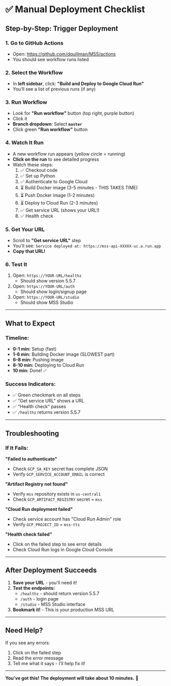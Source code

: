 # ✅ Manual Deployment Checklist

## Step-by-Step: Trigger Deployment

### 1. Go to GitHub Actions
- Open: https://github.com/dquillman/MSS/actions
- You should see workflow runs listed

### 2. Select the Workflow
- In **left sidebar**, click: **"Build and Deploy to Google Cloud Run"**
- You'll see a list of previous runs (if any)

### 3. Run Workflow
- Look for **"Run workflow"** button (top right, purple button)
- Click it
- **Branch dropdown**: Select **`master`**
- Click green **"Run workflow"** button

### 4. Watch It Run
- A new workflow run appears (yellow circle = running)
- **Click on the run** to see detailed progress
- Watch these steps:
  1. ✅ Checkout code
  2. ✅ Set up Python
  3. ✅ Authenticate to Google Cloud
  4. ⏳ Build Docker image (3-5 minutes - THIS TAKES TIME)
  5. ⏳ Push Docker image (1-2 minutes)
  6. ⏳ Deploy to Cloud Run (2-3 minutes)
  7. ✅ Get service URL (shows your URL!)
  8. ✅ Health check

### 5. Get Your URL
- Scroll to **"Get service URL"** step
- You'll see: `Service deployed at: https://mss-api-XXXXX-uc.a.run.app`
- **Copy that URL!**

### 6. Test It
1. Open: `https://YOUR-URL/healthz`
   - Should show version 5.5.7
2. Open: `https://YOUR-URL/auth`
   - Should show login/signup page
3. Open: `https://YOUR-URL/studio`
   - Should show MSS Studio

---

## What to Expect

### Timeline:
- **0-1 min:** Setup (fast)
- **1-6 min:** Building Docker image (SLOWEST part)
- **6-8 min:** Pushing image
- **8-10 min:** Deploying to Cloud Run
- **10 min:** Done! ✅

### Success Indicators:
- ✅ Green checkmark on all steps
- ✅ "Get service URL" shows a URL
- ✅ "Health check" passes
- ✅ `/healthz` returns version 5.5.7

---

## Troubleshooting

### If It Fails:

**"Failed to authenticate"**
- Check `GCP_SA_KEY` secret has complete JSON
- Verify `GCP_SERVICE_ACCOUNT_EMAIL` is correct

**"Artifact Registry not found"**
- Verify `mss` repository exists in `us-central1`
- Check `GCP_ARTIFACT_REGISTRY` secret = `mss`

**"Cloud Run deployment failed"**
- Check service account has "Cloud Run Admin" role
- Verify `GCP_PROJECT_ID` = `mss-tts`

**"Health check failed"**
- Click on the failed step to see error details
- Check Cloud Run logs in Google Cloud Console

---

## After Deployment Succeeds

1. **Save your URL** - you'll need it!
2. **Test the endpoints:**
   - `/healthz` - should return version 5.5.7
   - `/auth` - login page
   - `/studio` - MSS Studio interface
3. **Bookmark it!** - This is your production MSS URL

---

## Need Help?

If you see any errors:
1. Click on the failed step
2. Read the error message
3. Tell me what it says - I'll help fix it!

---

**You've got this! The deployment will take about 10 minutes.** 🚀

